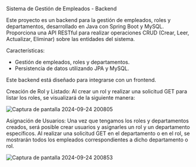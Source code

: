 Sistema de Gestión de Empleados - Backend

Este proyecto es un backend para la gestión de empleados, roles y departamentos, desarrollado en Java con Spring Boot y MySQL. Proporciona una API RESTful para realizar operaciones CRUD (Crear, Leer, Actualizar, Eliminar) sobre las entidades del sistema.

Características:
- Gestión de empleados, roles y departamentos.
- Persistencia de datos utilizando JPA y MySQL.

Este backend está diseñado para integrarse con un frontend.

Creación de Rol y Listado: Al crear un rol y realizar una solicitud GET para listar los roles, se visualizará de la siguiente manera:

![Captura de pantalla 2024-09-24 200805](https://github.com/user-attachments/assets/f2445514-981e-4078-91d3-706aecb2182e)

Asignación de Usuarios: Una vez que tengamos los roles y departamentos creados, será posible crear usuarios y asignarles un rol y un departamento específicos. Al realizar una solicitud GET en el departamento o en el rol, se mostrarán todos los empleados correspondientes a dicho departamento o rol.

![Captura de pantalla 2024-09-24 200853](https://github.com/user-attachments/assets/8ffd8c1b-6c3b-411c-8040-57ad3c25c67b)
